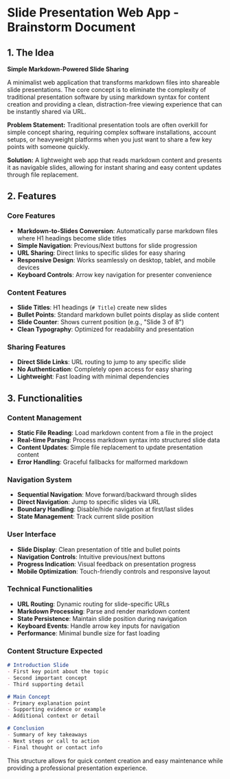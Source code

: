 # Slide Presentation Web App - Brainstorm Document

## 1. The Idea

**Simple Markdown-Powered Slide Sharing**

A minimalist web application that transforms markdown files into shareable slide presentations. The core concept is to eliminate the complexity of traditional presentation software by using markdown syntax for content creation and providing a clean, distraction-free viewing experience that can be instantly shared via URL.

**Problem Statement:** Traditional presentation tools are often overkill for simple concept sharing, requiring complex software installations, account setups, or heavyweight platforms when you just want to share a few key points with someone quickly.

**Solution:** A lightweight web app that reads markdown content and presents it as navigable slides, allowing for instant sharing and easy content updates through file replacement.

## 2. Features

### Core Features
- **Markdown-to-Slides Conversion**: Automatically parse markdown files where H1 headings become slide titles
- **Simple Navigation**: Previous/Next buttons for slide progression
- **URL Sharing**: Direct links to specific slides for easy sharing
- **Responsive Design**: Works seamlessly on desktop, tablet, and mobile devices
- **Keyboard Controls**: Arrow key navigation for presenter convenience

### Content Features
- **Slide Titles**: H1 headings (`# Title`) create new slides
- **Bullet Points**: Standard markdown bullet points display as slide content
- **Slide Counter**: Shows current position (e.g., "Slide 3 of 8")
- **Clean Typography**: Optimized for readability and presentation

### Sharing Features
- **Direct Slide Links**: URL routing to jump to any specific slide
- **No Authentication**: Completely open access for easy sharing
- **Lightweight**: Fast loading with minimal dependencies

## 3. Functionalities

### Content Management
- **Static File Reading**: Load markdown content from a file in the project
- **Real-time Parsing**: Process markdown syntax into structured slide data
- **Content Updates**: Simple file replacement to update presentation content
- **Error Handling**: Graceful fallbacks for malformed markdown

### Navigation System
- **Sequential Navigation**: Move forward/backward through slides
- **Direct Navigation**: Jump to specific slides via URL
- **Boundary Handling**: Disable/hide navigation at first/last slides
- **State Management**: Track current slide position

### User Interface
- **Slide Display**: Clean presentation of title and bullet points
- **Navigation Controls**: Intuitive previous/next buttons
- **Progress Indication**: Visual feedback on presentation progress
- **Mobile Optimization**: Touch-friendly controls and responsive layout

### Technical Functionalities
- **URL Routing**: Dynamic routing for slide-specific URLs
- **Markdown Processing**: Parse and render markdown content
- **State Persistence**: Maintain slide position during navigation
- **Keyboard Events**: Handle arrow key inputs for navigation
- **Performance**: Minimal bundle size for fast loading

### Content Structure Expected
```markdown
# Introduction Slide
- First key point about the topic
- Second important concept
- Third supporting detail

# Main Concept
- Primary explanation point
- Supporting evidence or example
- Additional context or detail

# Conclusion
- Summary of key takeaways
- Next steps or call to action
- Final thought or contact info
```

This structure allows for quick content creation and easy maintenance while providing a professional presentation experience.